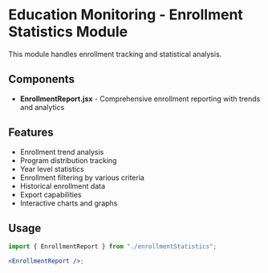 # Education Monitoring - Enrollment Statistics Module

This module handles enrollment tracking and statistical analysis.

## Components

- **EnrollmentReport.jsx** - Comprehensive enrollment reporting with trends and analytics

## Features

- Enrollment trend analysis
- Program distribution tracking
- Year level statistics
- Enrollment filtering by various criteria
- Historical enrollment data
- Export capabilities
- Interactive charts and graphs

## Usage

```jsx
import { EnrollmentReport } from "./enrollmentStatistics";

<EnrollmentReport />;
```
